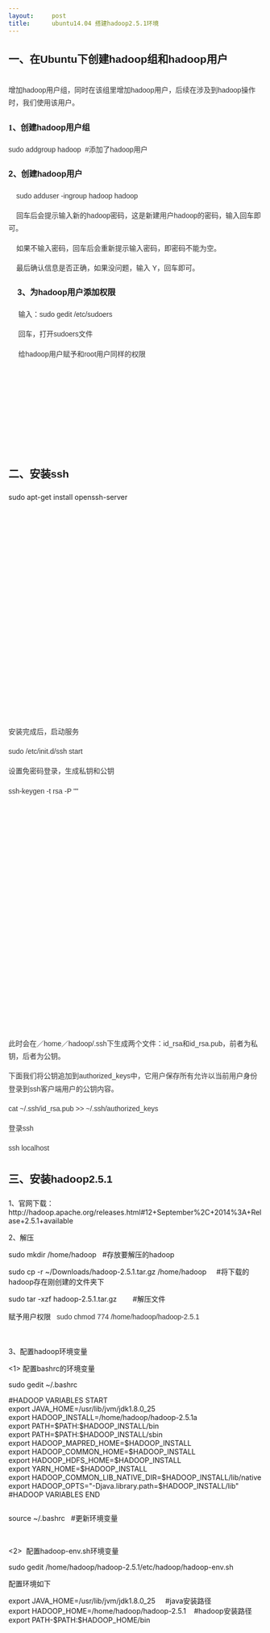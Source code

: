 ```yaml
---
layout:     post
title:      ubuntu14.04 搭建hadoop2.5.1环境
---
```

<div id="article_content" class="article_content clearfix csdn-tracking-statistics" data-pid="blog" data-mod="popu_307" data-dsm="post">
								            <link rel="stylesheet" href="https://csdnimg.cn/release/phoenix/template/css/ck_htmledit_views-f76675cdea.css">
						<div class="htmledit_views" id="content_views">
                
<p></p>
<h2 style="line-height:1.8;font-size:21px;font-family:verdana, Arial, Helvetica, sans-serif;">
<span style="line-height:1.8;font-family:'宋体';">一、在</span>Ubuntu<span style="line-height:1.8;font-family:'宋体';">下创建</span>hadoop<span style="line-height:1.8;font-family:'宋体';">组和</span>hadoop<span style="line-height:1.8;font-family:'宋体';">用户</span></h2>
<h2 style="line-height:1.8;font-size:21px;font-family:verdana, Arial, Helvetica, sans-serif;">
<span style="font-weight:normal;"><span style="color:rgb(51,51,51);font-size:14px;line-height:25.2000007629395px;">增加hadoop用户组，同时在该组里增加hadoop用户</span><span style="color:rgb(51,51,51);font-size:14px;line-height:1.8;font-family:'宋体';">，</span><span style="color:rgb(51,51,51);font-size:14px;line-height:25.2000007629395px;">后续在涉及到hadoop操作时，我们使用</span><span style="color:rgb(51,51,51);font-size:14px;line-height:1.8;font-family:'宋体';">该</span><span style="color:rgb(51,51,51);font-size:14px;line-height:25.2000007629395px;">用户</span><span style="color:rgb(51,51,51);font-size:14px;line-height:1.8;font-family:'宋体';">。</span></span></h2>
<h3 style="font-size:16px;font-family:verdana, Arial, Helvetica, sans-serif;">
<span style="line-height:1.8;font-family:'宋体';">1、创建</span>hadoop<span style="line-height:1.8;font-family:'宋体';">用户组</span><span style="color:rgb(51,51,51);font-size:14px;line-height:25.2000007629395px;"> </span></h3>
<p></p>
<p style="color:rgb(51,51,51);font-family:verdana, Arial, Helvetica, sans-serif;font-size:14px;line-height:25.2000007629395px;">
sudo addgroup hadoop  #添加了hadoop用户<span style="line-height:25.2000007629395px;">      </span></p>
<h3 style="font-size:16px;font-family:verdana, Arial, Helvetica, sans-serif;">
2<span style="line-height:1.8;font-family:'宋体';">、创建</span>hadoop<span style="line-height:1.8;font-family:'宋体';">用户</span></h3>
<p style="color:rgb(51,51,51);font-family:verdana, Arial, Helvetica, sans-serif;font-size:14px;line-height:25.2000007629395px;">
    sudo adduser -ingroup hadoop hadoop</p>
<p style="color:rgb(51,51,51);font-family:verdana, Arial, Helvetica, sans-serif;font-size:14px;line-height:25.2000007629395px;">
    回车后会提示输入新的hadoop密码，这是新建用户hadoop的密码<span style="line-height:1.8;font-family:'宋体';">，</span>输入回车即可。</p>
<p style="color:rgb(51,51,51);font-family:verdana, Arial, Helvetica, sans-serif;font-size:14px;line-height:25.2000007629395px;">
    如果不输入密码，回车后会重新提示输入密码，即密码不能为空。</p>
<p style="color:rgb(51,51,51);font-family:verdana, Arial, Helvetica, sans-serif;font-size:14px;line-height:25.2000007629395px;">
    最后确认信息是否正确，如果没问题，输入 Y，回车即可。</p>
<h3 style="font-size:16px;font-family:verdana, Arial, Helvetica, sans-serif;">
    3<span style="line-height:1.8;font-family:'宋体';">、为</span>hadoop<span style="line-height:1.8;font-family:'宋体';">用户添加权限</span></h3>
<p style="color:rgb(51,51,51);font-family:verdana, Arial, Helvetica, sans-serif;font-size:14px;line-height:25.2000007629395px;">
     输入：sudo gedit /etc/sudoers</p>
<p style="color:rgb(51,51,51);font-family:verdana, Arial, Helvetica, sans-serif;font-size:14px;line-height:25.2000007629395px;">
     回车，打开sudoers文件</p>
<p style="color:rgb(51,51,51);font-family:verdana, Arial, Helvetica, sans-serif;font-size:14px;line-height:25.2000007629395px;">
     给hadoop用户赋予和root用户同样的权限</p>
<p style="color:rgb(51,51,51);font-family:verdana, Arial, Helvetica, sans-serif;font-size:14px;line-height:25.2000007629395px;">
<img src="http://images.cnitblog.com/blog/12097/201406/181325553952348.png" alt="" align="left" style="border:0px;"></p>
<br><p><br></p>
<p><br></p>
<p><img src="" alt=""><br></p>
<p><br></p>
<p><span style="color:rgb(51,51,51);font-family:verdana, Arial, Helvetica, sans-serif;font-size:14px;line-height:25.2000007629395px;">    </span></p>
<h2 style="line-height:1.8;font-size:21px;font-family:verdana, Arial, Helvetica, sans-serif;">
二、安装ssh</h2>
sudo apt-get install openssh-server
<p></p>
<p></p>
<p style="color:rgb(51,51,51);font-family:verdana, Arial, Helvetica, sans-serif;font-size:14px;line-height:25.2000007629395px;">
<img src="http://images.cnitblog.com/blog/12097/201406/181325569737863.png" alt="" align="left" style="border:0px;"></p>
<p style="color:rgb(51,51,51);font-family:verdana, Arial, Helvetica, sans-serif;font-size:14px;line-height:25.2000007629395px;">
 </p>
<p style="color:rgb(51,51,51);font-family:verdana, Arial, Helvetica, sans-serif;font-size:14px;line-height:25.2000007629395px;">
 </p>
<p style="color:rgb(51,51,51);font-family:verdana, Arial, Helvetica, sans-serif;font-size:14px;line-height:25.2000007629395px;">
 </p>
<p style="color:rgb(51,51,51);font-family:verdana, Arial, Helvetica, sans-serif;font-size:14px;line-height:25.2000007629395px;">
 </p>
<p style="color:rgb(51,51,51);font-family:verdana, Arial, Helvetica, sans-serif;font-size:14px;line-height:25.2000007629395px;">
 </p>
<p style="color:rgb(51,51,51);font-family:verdana, Arial, Helvetica, sans-serif;font-size:14px;line-height:25.2000007629395px;">
 </p>
<p style="color:rgb(51,51,51);font-family:verdana, Arial, Helvetica, sans-serif;font-size:14px;line-height:25.2000007629395px;">
 </p>
<p style="color:rgb(51,51,51);font-family:verdana, Arial, Helvetica, sans-serif;font-size:14px;line-height:25.2000007629395px;">
 </p>
<p style="color:rgb(51,51,51);font-family:verdana, Arial, Helvetica, sans-serif;font-size:14px;line-height:25.2000007629395px;">
 </p>
<p style="color:rgb(51,51,51);font-family:verdana, Arial, Helvetica, sans-serif;font-size:14px;line-height:25.2000007629395px;">
 </p>
<p style="color:rgb(51,51,51);font-family:verdana, Arial, Helvetica, sans-serif;font-size:14px;line-height:25.2000007629395px;">
 </p>
<p style="color:rgb(51,51,51);font-family:verdana, Arial, Helvetica, sans-serif;font-size:14px;line-height:25.2000007629395px;">
安装完成后，启动服务</p>
<p style="color:rgb(51,51,51);font-family:verdana, Arial, Helvetica, sans-serif;font-size:14px;line-height:25.2000007629395px;">
sudo /etc/init.d/ssh start</p>
<p style="color:rgb(51,51,51);font-family:verdana, Arial, Helvetica, sans-serif;font-size:14px;line-height:25.2000007629395px;">
设置免密码登录，生成私钥和公钥</p>
<p style="color:rgb(51,51,51);font-family:verdana, Arial, Helvetica, sans-serif;font-size:14px;line-height:25.2000007629395px;">
ssh-keygen -t rsa -P ""</p>
<p style="color:rgb(51,51,51);font-family:verdana, Arial, Helvetica, sans-serif;font-size:14px;line-height:25.2000007629395px;">
</p>
<p style="color:rgb(51,51,51);font-family:verdana, Arial, Helvetica, sans-serif;font-size:14px;line-height:25.2000007629395px;">
<img src="http://images.cnitblog.com/blog/12097/201406/181325587709679.png" alt="" align="left" style="border:0px;"></p>
<div><br></div>
<p style="color:rgb(51,51,51);font-family:verdana, Arial, Helvetica, sans-serif;font-size:14px;line-height:25.2000007629395px;">
 </p>
<p style="color:rgb(51,51,51);font-family:verdana, Arial, Helvetica, sans-serif;font-size:14px;line-height:25.2000007629395px;">
 </p>
<p style="color:rgb(51,51,51);font-family:verdana, Arial, Helvetica, sans-serif;font-size:14px;line-height:25.2000007629395px;">
 </p>
<p style="color:rgb(51,51,51);font-family:verdana, Arial, Helvetica, sans-serif;font-size:14px;line-height:25.2000007629395px;">
 </p>
<p style="color:rgb(51,51,51);font-family:verdana, Arial, Helvetica, sans-serif;font-size:14px;line-height:25.2000007629395px;">
 </p>
<p style="color:rgb(51,51,51);font-family:verdana, Arial, Helvetica, sans-serif;font-size:14px;line-height:25.2000007629395px;">
 </p>
<p style="color:rgb(51,51,51);font-family:verdana, Arial, Helvetica, sans-serif;font-size:14px;line-height:25.2000007629395px;">
 </p>
<p style="color:rgb(51,51,51);font-family:verdana, Arial, Helvetica, sans-serif;font-size:14px;line-height:25.2000007629395px;">
 </p>
<p style="color:rgb(51,51,51);font-family:verdana, Arial, Helvetica, sans-serif;font-size:14px;line-height:25.2000007629395px;">
 </p>
<p style="color:rgb(51,51,51);font-family:verdana, Arial, Helvetica, sans-serif;font-size:14px;line-height:25.2000007629395px;">
 </p>
<p style="color:rgb(51,51,51);font-family:verdana, Arial, Helvetica, sans-serif;font-size:14px;line-height:25.2000007629395px;">
 </p>
<p style="color:rgb(51,51,51);font-family:verdana, Arial, Helvetica, sans-serif;font-size:14px;line-height:25.2000007629395px;">
此时会在／home／hadoop/.ssh下生成两个文件：id_rsa和id_rsa.pub，前者为私钥，后者为公钥。</p>
<p style="color:rgb(51,51,51);font-family:verdana, Arial, Helvetica, sans-serif;font-size:14px;line-height:25.2000007629395px;">
下面我们将公钥追加到authorized_keys中，它用户保存所有允许以当前用户身份登录到ssh客户端用户的公钥内容。</p>
<p style="color:rgb(51,51,51);font-family:verdana, Arial, Helvetica, sans-serif;font-size:14px;line-height:25.2000007629395px;">
cat ~/.ssh/id_rsa.pub &gt;&gt; ~/.ssh/authorized_keys</p>
<p style="color:rgb(51,51,51);font-family:verdana, Arial, Helvetica, sans-serif;font-size:14px;line-height:25.2000007629395px;">
登录ssh</p>
<p style="color:rgb(51,51,51);font-family:verdana, Arial, Helvetica, sans-serif;font-size:14px;line-height:25.2000007629395px;">
ssh localhost</p>
<h2 style="line-height:1.8;font-size:21px;font-family:verdana, Arial, Helvetica, sans-serif;">
<span style="line-height:1.8;font-family:'宋体';">三、安装</span>hadoop2.5.1</h2>
1、官网下载：http://hadoop.apache.org/releases.html#12+September%2C+2014%3A+Relase+2.5.1+available
<p>2、解压</p>
<p>sudo mkdir /home/hadoop   #存放要解压的hadoop</p>
<p>sudo cp -r ~/Downloads/hadoop-2.5.1.tar.gz /home/hadoop     #将下载的hadoop存在刚创建的文件夹下</p>
<p>sudo tar -xzf hadoop-2.5.1.tar.gz        #解压文件</p>
<p>赋予用户权限   <span style="color:rgb(51,51,51);font-family:verdana, Arial, Helvetica, sans-serif;font-size:14px;line-height:25.2000007629395px;">sudo chmod 774 /home/hadoop/hadoop-2.5.1</span></p>
<p><br></p>
<p>3、配置hadoop环境变量</p>
<p>&lt;1&gt; 配置bashrc的环境变量</p>
<p>sudo gedit ~/.bashrc</p>
<p>#HADOOP VARIABLES START<br>
export JAVA_HOME=/usr/lib/jvm/jdk1.8.0_25<br>
export HADOOP_INSTALL=/home/hadoop/hadoop-2.5.1a<br>
export PATH=$PATH:$HADOOP_INSTALL/bin<br>
export PATH=$PATH:$HADOOP_INSTALL/sbin<br>
export HADOOP_MAPRED_HOME=$HADOOP_INSTALL<br>
export HADOOP_COMMON_HOME=$HADOOP_INSTALL<br>
export HADOOP_HDFS_HOME=$HADOOP_INSTALL<br>
export YARN_HOME=$HADOOP_INSTALL<br>
export HADOOP_COMMON_LIB_NATIVE_DIR=$HADOOP_INSTALL/lib/native<br>
export HADOOP_OPTS="-Djava.library.path=$HADOOP_INSTALL/lib"<br>
#HADOOP VARIABLES END<br></p>
<p><img src="" alt=""><br></p>
<p>source ~/.bashrc   #更新环境变量</p>
<p><br></p>
<p>&lt;2&gt;  配置hadoop-env.sh环境变量</p>
<p>sudo gedit /home/hadoop/hadoop-2.5.1/etc/hadoop/hadoop-env.sh</p>
<p>配置环境如下</p>
<p>export JAVA_HOME=/usr/lib/jvm/jdk1.8.0_25     #java安装路径<br>
export HADOOP_HOME=/home/hadoop/hadoop-2.5.1    #hadoop安装路径<br>
export PATH-$PATH:$HADOOP_HOME/bin</p>
<p><br></p>
<p><img src="" alt=""></p>
<p><br></p>
<p><br></p>
            </div>
                </div>
